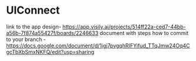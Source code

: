 # UIConnect

link to the app design-  https://app.visily.ai/projects/514ff22a-ced7-44bb-a56b-7f874a55427f/boards/2246633 
document with steps how to commit to your branch - https://docs.google.com/document/d/1igj7pvgqhRIFYifud_TTqJmw24Oq4CgcTbXbSmxNKFQ/edit?usp=sharing
